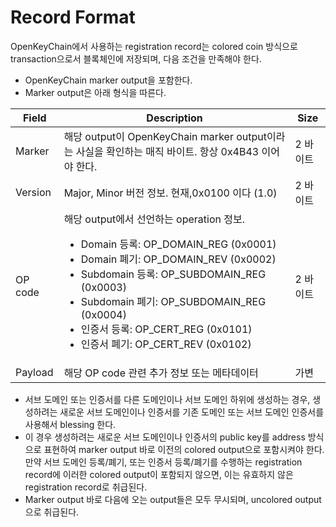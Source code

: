# Record Format

OpenKeyChain에서 사용하는 registration record는 colored coin 방식으로 transaction으로서 블록체인에 저장되며, 다음 조건을 만족해야 한다.* OpenKeyChain marker output을 포함한다.* Marker output은 아래 형식을 따른다.| Field   | Description                                                                                                                                                                                                                                                                          | Size     |
|---------|--------------------------------------------------------------------------------------------------------------------------------------------------------------------------------------------------------------------------------------------------------------------------------------|----------|
| Marker  | 해당 output이 OpenKeyChain marker output이라는 사실을 확인하는 매직 바이트. 항상 0x4B43 이어야 한다.                                                                                                                                                                                 | 2 바이트 |
| Version | Major, Minor 버전 정보. 현재,0x0100 이다 (1.0)                                                                                                                                                                                                                                       | 2 바이트 |
| OP code | 해당 output에서 선언하는 operation 정보.<ul><li>Domain 등록: OP_DOMAIN_REG (0x0001)</li><li>Domain 폐기: OP_DOMAIN_REV (0x0002)</li><li> Subdomain 등록: OP_SUBDOMAIN_REG (0x0003)</li><li>Subdomain 폐기: OP_SUBDOMAIN_REG (0x0004)</li><li>인증서 등록: OP_CERT_REG (0x0101)</li><li>인증서 폐기: OP_CERT_REV (0x0102)</ul> | 2 바이트 |
| Payload | 해당 OP code 관련 추가 정보 또는 메타데이터                                                                                                                                                                                                                                          | 가변     |* 서브 도메인 또는 인증서를 다른 도메인이나 서브 도메인 하위에 생성하는 경우, 생성하려는 새로운 서브 도메인이나 인증서를 기존 도메인 또는 서브 도메인 인증서를 사용해서 blessing 한다.* 이 경우 생성하려는 새로운 서브 도메인이나 인증서의 public key를 address 방식으로 표현하여 marker output 바로 이전의 colored output으로 포함시켜야 한다. 만약 서브 도메인 등록/폐기, 또는 인증서 등록/폐기를 수행하는 registration record에 이러한 colored output이 포함되지 않으면, 이는 유효하지 않은 registration record로 취급된다.* Marker output 바로 다음에 오는 output들은 모두 무시되며, uncolored output으로 취급된다.

